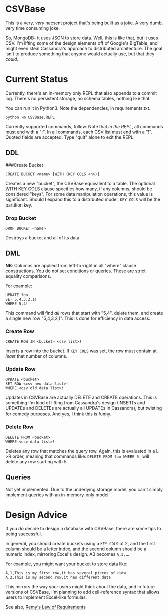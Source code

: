 # CSVBase
This is a very, *very* nacsent project that's being built as a joke. A very dumb, very time consuming joke.

So, MongoDB- it uses JSON to store data. Well, this is like that, but it uses CSV. I'm lifting some of the design elements off of Google's BigTable, and might even steal Cassandra's approach to distributed architecture. The goal isn't to produce something that anyone would actually use, but that they *could*.

# Current Status
Currently, there's an in-memory only REPL that also appends to a commit log. There's no persistent storage, no schema tables, nothing like that.

You can run it in Python3. Note the dependencies, in requirements.txt.

```
python -m CSVBase.REPL
```

Currently supported commands, follow. Note that *in the REPL*, all commands must end with a ";". In all commands, each CSV list must end with a "!". Quoted fields are accepted. Type "quit" alone to exit the REPL.

## DDL
###Create Bucket
```
CREATE BUCKET <name> [WITH (KEY COLS <n>)]
```

Creates a new "bucket", the CSVBase equivalent to a table. The optional WITH KEY COLS clause specifies how many, if any columns, should be considered "keys". For some data manipulation operations, this value is significant. Should I expand this to a distributed model, `KEY COLS` will be the partition key.

### Drop Bucket
```
DROP BUCKET <name>
```

Destroys a bucket and all of its data.

## DML
**NB**: Columns are applied from left-to-right in all "where" clause constructions. You do not set conditions or queries. These are strict equality comparisons.

For example:

```
UPDATE foo
SET 5,4,3,2,1!
WHERE 5,4!
```

This command will find *all* rows that start with "5,4", delete them, and create a single new row "5,4,3,2,1". This is done for efficiency in data access.

### Create Row
```
CREATE ROW IN <bucket> <csv list>!
```

Inserts a row into the bucket. If `KEY COLS` was set, the row must contain at *least* that number of columns.

### Update Row
```
UPDATE <bucket>
SET ROW <csv new data list>!
WHERE <csv old data list>!
```

Updates in CSVBase are actually DELETE and CREATE operations. This is something I'm kind of lifting from Cassandra's design (INSERTs and UPDATEs and DELETEs are actually all UPDATEs in Cassandra), but twisting for comedy purposes. And yes, I think this is funny.

### Delete Row
```
DELETE FROM <bucket>
WHERE <csv data list>!
```

Deletes any row that matches the query row. Again, this is evaluated in a L->R order, meaning that commands like: `DELETE FROM foo WHERE 5!` will delete any row starting with 5.

## Queries
Not yet implemented. Due to the underlying storage model, you can't simply implement queries with an in-memory-only model.

# Design Advice
If you *do* decide to design a database with CSVBase, there are some tips to being successful.

In general, you should create buckets using a `KEY COLS` of 2, and the first column should be a letter index, and the second column should be a numeric index, mirroring Excel's design. A3 becomes `A,3,…`.

For example, you might want your bucket to store data like:

```
A,1,This is my first row,it has several pieces of data
A,2,This is my second row,it has different data
```

This mirrors the way your users might think about the data, and in future versions of CSVBase, I'm planning to add cell-reference syntax that allows users to implement Excel-like formulas.

See also, [Remy's Law of Requirements](https://twitter.com/RemyPorter/status/752913168624746497)